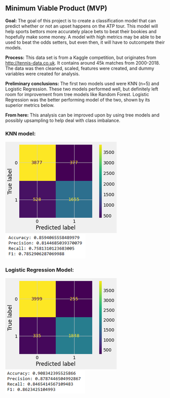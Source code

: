 ## Minimum Viable Product (MVP)

**Goal:** The goal of this project is to create a classification model that can predict whether or not an upset happens on the ATP tour. This model will help sports bettors more accurately place bets to beat their bookies and hopefully make some money. A model with high metrics may be able to be used to beat the odds setters, but even then, it will have to outcompete their models.

**Process:** This data set is from a Kaggle competition, but originates from http://tennis-data.co.uk. It contains around 45k matches from 2000-2018. The data was then cleaned, scaled, features were created, and dummy variables were created for analysis.


**Preliminary conclusions:** The first two models used were KNN (n=5) and Logistic Regression. These two models performed well, but definitely left room for improvement from tree models like Random Forest. Logistic Regression was the better performing model of the two, shown by its superior metrics below.


**From here:** This analysis can be improved upon by using tree models and possibly upsampling to help deal with class imbalance.

### KNN model:

![title](images/cm_knn.png)
![title](images/metrics_knn.png)

### Logistic Regression Model:

![title](images/cm_lr.png)
![title](images/metrics_lr.png)
